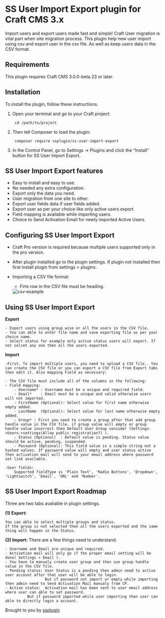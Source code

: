 # SS User Import Export plugin for Craft CMS 3.x

Import users and export users made fast and simple!
Craft User migration is vital part when site migration process. This plugin help new user import using csv and export user in the csv file. As well as keep users data in the CSV format.

## Requirements

This plugin requires Craft CMS 3.0.0-beta.23 or later.

## Installation

To install the plugin, follow these instructions.

1. Open your terminal and go to your Craft project:

        cd /path/to/project

2. Then tell Composer to load the plugin:

        composer require ssplugin/ss-user-import-export

3. In the Control Panel, go to Settings → Plugins and click the “Install” button for SS User Import Export.

## SS User Import Export features

- Easy to install and easy to use.
- No needed any extra configuration.
- Export only the data you need.
- User migration from one site to other.
- Export user fields data if user fields added.
- Export user as per your choice like only active users export.
- Field mapping is available while importing users.
- Choice to Send Activation Email for newly imported Active Users.

## Configuring SS User Import Export

- Craft Pro version is required because multiple users supported only in the pro version.

- After plugin installed go to the plugin settings. If plugin not installed then first install plugin from settings > plugins.

- Importing a CSV file format:
	- Firts row in the CSV file must be heading.
  <img src="http://datadazzle.com/ssplugin/csv-format.jpeg" alt="csv-example">

## Using SS User Import Export

**Export**

	- Export users using group wise or all the users in the CSV file.
	- You can able to enter file name and save exporting file as per your choice name.
	- Select status for example only active status users will export. If not selcet any one then all the users exported.

**Import**
	
	-First, To import multiple users, you need to upload a CSV file.. You can create the CSV file or you can export a CSV file from Export tabs then edit it. Also mapping Field as necessary:
	
	- The CSV file must include all of the columns in the following:
	- Field mapping:
	    - Username* : Username must be a unique and required field.
	    - Email*    : Email must be a unique and valid otherwise users will not imported.
	    - FirstName (Optional): Select value for first name otherwise empty added.
	    - LastName  (Optional): Select value for last name otherwise empty added.
	    - Group* : First you need to create a group after that add group handle value in the CSV file. if group value will empty or group handle value incorrect then Default User Group consider (Settings->Users->settings(Allow public registration?) ).
	    - Status (Optional)  : Default value is pending. Status value should be active, pending, suspended. 
	    - Password (Optional): This field value is a simple string not a hashed values. If password value will empty and user status active then activation mail will send to your email address where password set link available.

	-User fields:			  
	    Supported fieldType is 'Plain Text', 'Radio Buttons', 'Dropdown', 'Lightswitch', 'Email', 'URL' and 'Number'.

## SS User Import Export Roadmap

Three are two tabs avaliable in plugin settings.

**(1) Export:**

	You can able to select multiple groups and status.
	If the group is not selected then all the users exported and the same thing will happen in the Status. 

**(2) Import:** There are a few things need to understand.

	- Username and Email are unique and required.
	- Activation mail will only go if the proper email setting will be done( Settings < Email ).
	- You have to manualy create user group and then use group handle value in the CSV file.	
	- Pending status: User Status is a pending then admin need to active user account after that user will be able to login.
	                  But if password not import or empty while importing then admin need to Send Activation Mail manualy from CP.
	- Active status:  Activation mail has been sent to user email address where user can able to set password.
			  But if password imported while user importing then user can able to directly login a account.


Brought to you by [ssplugin](http://www.systemseeders.com/)
